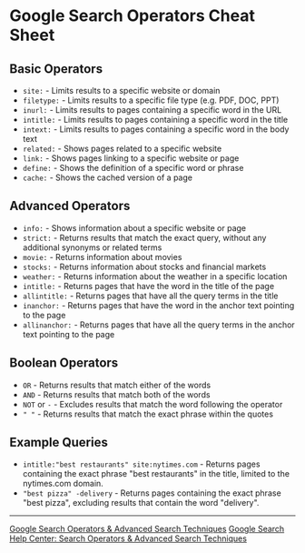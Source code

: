 # Google Search Operators Cheat Sheet

## Basic Operators
- `site:` - Limits results to a specific website or domain
- `filetype:` - Limits results to a specific file type (e.g. PDF, DOC, PPT)
- `inurl:` - Limits results to pages containing a specific word in the URL
- `intitle:` - Limits results to pages containing a specific word in the title
- `intext:` - Limits results to pages containing a specific word in the body text
- `related:` - Shows pages related to a specific website
- `link:` - Shows pages linking to a specific website or page
- `define:` - Shows the definition of a specific word or phrase
- `cache:` - Shows the cached version of a page

## Advanced Operators
- `info:` - Shows information about a specific website or page
- `strict:` - Returns results that match the exact query, without any additional synonyms or related terms
- `movie:` - Returns information about movies
- `stocks:` - Returns information about stocks and financial markets
- `weather:` - Returns information about the weather in a specific location
- `intitle:` - Returns pages that have the word in the title of the page
- `allintitle:` - Returns pages that have all the query terms in the title
- `inanchor:` - Returns pages that have the word in the anchor text pointing to the page
- `allinanchor:` - Returns pages that have all the query terms in the anchor text pointing to the page

## Boolean Operators
- `OR` - Returns results that match either of the words
- `AND` - Returns results that match both of the words
- `NOT` or `-` - Excludes results that match the word following the operator
- `" "` - Returns results that match the exact phrase within the quotes

## Example Queries
- `intitle:"best restaurants" site:nytimes.com` - Returns pages containing the exact phrase "best restaurants" in the title, limited to the nytimes.com domain.
- `"best pizza" -delivery` - Returns pages containing the exact phrase "best pizza", excluding results that contain the word "delivery".

---

[Google Search Operators & Advanced Search Techniques](https://support.google.com/websearch/answer/136861?hl=en)
[Google Search Help Center: Search Operators & Advanced Search Techniques](https://support.google.com/websearch/answer/136861)


